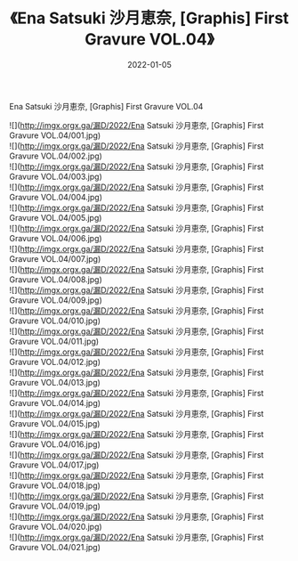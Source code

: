 ﻿---
layout: post
title:  《Ena Satsuki 沙月恵奈, [Graphis] First Gravure VOL.04》
date:   2022-01-05
img: http://imgx.orgx.ga/漏D/2022/Ena Satsuki 沙月恵奈, [Graphis] First Gravure VOL.04/000.jpg
categories: [美女, 清纯, 唯美]
---

Ena Satsuki 沙月恵奈, [Graphis] First Gravure VOL.04

  ![](http://imgx.orgx.ga/漏D/2022/Ena Satsuki 沙月恵奈, [Graphis] First Gravure VOL.04/001.jpg) <br> ![](http://imgx.orgx.ga/漏D/2022/Ena Satsuki 沙月恵奈, [Graphis] First Gravure VOL.04/002.jpg) <br> ![](http://imgx.orgx.ga/漏D/2022/Ena Satsuki 沙月恵奈, [Graphis] First Gravure VOL.04/003.jpg) <br> ![](http://imgx.orgx.ga/漏D/2022/Ena Satsuki 沙月恵奈, [Graphis] First Gravure VOL.04/004.jpg) <br> ![](http://imgx.orgx.ga/漏D/2022/Ena Satsuki 沙月恵奈, [Graphis] First Gravure VOL.04/005.jpg) <br> ![](http://imgx.orgx.ga/漏D/2022/Ena Satsuki 沙月恵奈, [Graphis] First Gravure VOL.04/006.jpg) <br> ![](http://imgx.orgx.ga/漏D/2022/Ena Satsuki 沙月恵奈, [Graphis] First Gravure VOL.04/007.jpg) <br> ![](http://imgx.orgx.ga/漏D/2022/Ena Satsuki 沙月恵奈, [Graphis] First Gravure VOL.04/008.jpg) <br> ![](http://imgx.orgx.ga/漏D/2022/Ena Satsuki 沙月恵奈, [Graphis] First Gravure VOL.04/009.jpg) <br> ![](http://imgx.orgx.ga/漏D/2022/Ena Satsuki 沙月恵奈, [Graphis] First Gravure VOL.04/010.jpg) <br> ![](http://imgx.orgx.ga/漏D/2022/Ena Satsuki 沙月恵奈, [Graphis] First Gravure VOL.04/011.jpg) <br> ![](http://imgx.orgx.ga/漏D/2022/Ena Satsuki 沙月恵奈, [Graphis] First Gravure VOL.04/012.jpg) <br> ![](http://imgx.orgx.ga/漏D/2022/Ena Satsuki 沙月恵奈, [Graphis] First Gravure VOL.04/013.jpg) <br> ![](http://imgx.orgx.ga/漏D/2022/Ena Satsuki 沙月恵奈, [Graphis] First Gravure VOL.04/014.jpg) <br> ![](http://imgx.orgx.ga/漏D/2022/Ena Satsuki 沙月恵奈, [Graphis] First Gravure VOL.04/015.jpg) <br> ![](http://imgx.orgx.ga/漏D/2022/Ena Satsuki 沙月恵奈, [Graphis] First Gravure VOL.04/016.jpg) <br> ![](http://imgx.orgx.ga/漏D/2022/Ena Satsuki 沙月恵奈, [Graphis] First Gravure VOL.04/017.jpg) <br> ![](http://imgx.orgx.ga/漏D/2022/Ena Satsuki 沙月恵奈, [Graphis] First Gravure VOL.04/018.jpg) <br> ![](http://imgx.orgx.ga/漏D/2022/Ena Satsuki 沙月恵奈, [Graphis] First Gravure VOL.04/019.jpg) <br> ![](http://imgx.orgx.ga/漏D/2022/Ena Satsuki 沙月恵奈, [Graphis] First Gravure VOL.04/020.jpg) <br> ![](http://imgx.orgx.ga/漏D/2022/Ena Satsuki 沙月恵奈, [Graphis] First Gravure VOL.04/021.jpg) <br>